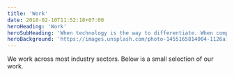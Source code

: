 ```yaml
---
title: 'Work'
date: 2018-02-10T11:52:18+07:00
heroHeading: 'Work'
heroSubHeading: 'When technology is the way to differentiate. When complexity stands in your way. We can help.'
heroBackground: 'https://images.unsplash.com/photo-1455165814004-1126a7199f9b?ixlib=rb-1.2.1&q=80&fm=jpg&crop=entropy&cs=tinysrgb&w=1600&h=400&fit=crop'
---
```


We work across most industry sectors. Below is a small selection of our work.